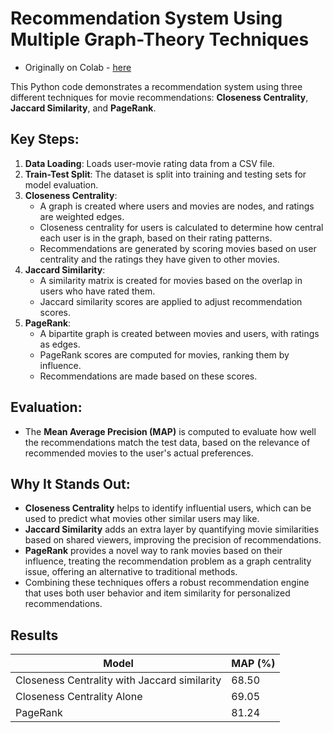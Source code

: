 # Recommendation System Using Multiple Graph-Theory Techniques
- Originally on Colab - [here](https://colab.research.google.com/drive/16GxzzoeQWLcARZhYjCsaHILyKYbij1mA?usp=sharing)

This Python code demonstrates a recommendation system using three different techniques for movie recommendations: **Closeness Centrality**, **Jaccard Similarity**, and **PageRank**.

## Key Steps:
1. **Data Loading**: Loads user-movie rating data from a CSV file.
2. **Train-Test Split**: The dataset is split into training and testing sets for model evaluation.
3. **Closeness Centrality**:
   - A graph is created where users and movies are nodes, and ratings are weighted edges.
   - Closeness centrality for users is calculated to determine how central each user is in the graph, based on their rating patterns.
   - Recommendations are generated by scoring movies based on user centrality and the ratings they have given to other movies.
4. **Jaccard Similarity**:
   - A similarity matrix is created for movies based on the overlap in users who have rated them.
   - Jaccard similarity scores are applied to adjust recommendation scores.
5. **PageRank**:
   - A bipartite graph is created between movies and users, with ratings as edges.
   - PageRank scores are computed for movies, ranking them by influence.
   - Recommendations are made based on these scores.

## Evaluation:
- The **Mean Average Precision (MAP)** is computed to evaluate how well the recommendations match the test data, based on the relevance of recommended movies to the user's actual preferences.

## Why It Stands Out:
- **Closeness Centrality** helps to identify influential users, which can be used to predict what movies other similar users may like.
- **Jaccard Similarity** adds an extra layer by quantifying movie similarities based on shared viewers, improving the precision of recommendations.
- **PageRank** provides a novel way to rank movies based on their influence, treating the recommendation problem as a graph centrality issue, offering an alternative to traditional methods.
- Combining these techniques offers a robust recommendation engine that uses both user behavior and item similarity for personalized recommendations.

## Results
| Model                                    | MAP (%) |
|------------------------------------------|---------|
| Closeness Centrality with Jaccard similarity | 68.50   |
| Closeness Centrality Alone               | 69.05   |
| PageRank                                 | 81.24   |

